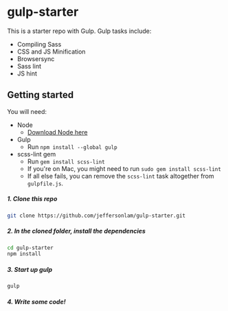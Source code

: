 # gulp-starter

This is a starter repo with Gulp. Gulp tasks include:
- Compiling Sass
- CSS and JS Minification
- Browsersync
- Sass lint
- JS hint

## Getting started
You will need:
- Node
  - [Download Node here](https://nodejs.org/download/)
- Gulp
  - Run `npm install --global gulp`
- scss-lint gem
  - Run `gem install scss-lint`
  - If you're on Mac, you might need to run `sudo gem install scss-lint`
  - If all else fails, you can remove the `scss-lint` task altogether from `gulpfile.js`.


##### 1. Clone this repo
```bash
git clone https://github.com/jeffersonlam/gulp-starter.git
```
##### 2. In the cloned folder, install the dependencies
```bash
cd gulp-starter
npm install
```
##### 3. Start up gulp
```bash
gulp
```
##### 4. Write some code!
